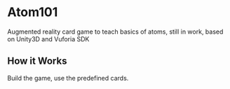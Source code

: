 # Atom101
 Augmented reality card game to teach basics of atoms, still in work, based on Unity3D and Vuforia SDK
 
 ## How it Works
 Build the game, use the predefined cards.
